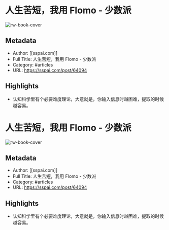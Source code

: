 # 人生苦短，我用 Flomo - 少数派

![rw-book-cover](https://readwise-assets.s3.amazonaws.com/static/images/article1.be68295a7e40.png)

## Metadata
- Author: [[sspai.com]]
- Full Title: 人生苦短，我用 Flomo - 少数派
- Category: #articles
- URL: https://sspai.com/post/64094

## Highlights
- 认知科学里有个必要难度理论，大意就是，你输入信息时越困难，提取的时候越容易。
# 人生苦短，我用 Flomo - 少数派

![rw-book-cover](https://readwise-assets.s3.amazonaws.com/static/images/article1.be68295a7e40.png)

## Metadata
- Author: [[sspai.com]]
- Full Title: 人生苦短，我用 Flomo - 少数派
- Category: #articles
- URL: https://sspai.com/post/64094

## Highlights
- 认知科学里有个必要难度理论，大意就是，你输入信息时越困难，提取的时候越容易。
